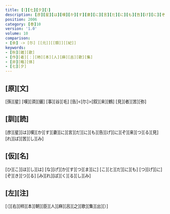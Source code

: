 ```yaml
---
title: [（][七][夕][）]
description: [彦][星][は][嘆][か][す][妻][に][言][だ][に][も][告][げ][に][ぞ][来][つ][る][見][れ][ば][苦][し][み]
position: 2006
category: [巻]10
version: '1.0'
volume: 10
comparison:
- [余] -> [尓] [[元]][[類]][[紀]]
keywords:
- [秋][雑][歌]
- [作][者][：][柿][本][人][麻][呂][歌][集]
- [非][略][体]
- [七][夕]
---
```


## [原][文]

[孫][星] [嘆][須][攦] [事][谷][毛] [告]<[尓]>[叙][来][鶴] [見][者][苦][弥]

## [訓][読]

[彦][星][は][嘆][か][す][妻][に][言][だ][に][も][告][げ][に][ぞ][来][つ][る][見][れ][ば][苦][し][み]

## [仮][名]

[ひ][こ][ほ][し][は] [な][げ][か][す][つ][ま][に] [こ][と][だ][に][も] [つ][げ][に][ぞ][き][つ][る] [み][れ][ば][く][る][し][み]

## [左][注]

[（][右][柿][本][朝][臣][人][麻][呂][之][歌][集][出][）]
